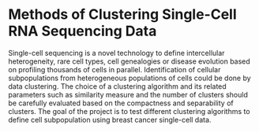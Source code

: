 # Methods of Clustering Single-Cell RNA Sequencing Data
Single-cell sequencing is a novel technology to define intercellular heterogeneity, rare cell types, cell genealogies or disease evolution based on profiling thousands of cells in parallel. Identification of cellular subpopulations from heterogeneous populations of cells could be done by data clustering. The choice of a clustering algorithm and its related parameters such as similarity measure and the number of clusters should be carefully evaluated based on the compactness and separability of clusters. The goal of the project is to test different clustering algorithms to define cell subpopulation using breast cancer single-cell data.
